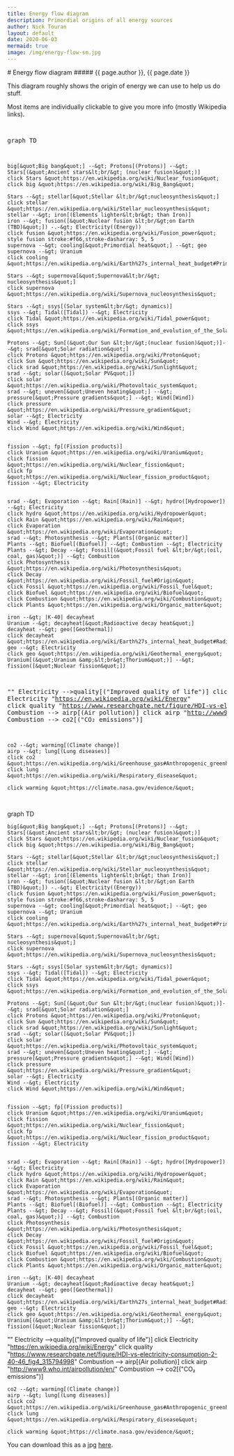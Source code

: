 ```yaml
---
title: Energy flow diagram
description: Primordial origins of all energy sources
author: Nick Touran
layout: default
date: 2020-06-03
mermaid: true
image: /img/energy-flow-sm.jpg
---
```

<div class="row">
<div class="col-md-12" markdown="1">
# Energy flow diagram
#####  {{ page.author }}, {{ page.date }}

This diagram roughly shows the origin of energy we can use to help us do stuff. 

Most items are individually clickable to give you more info (mostly Wikipedia links).
<div class="joplin-editable">
<pre class="joplin-source" data-joplin-language="mermaid" data-joplin-source-open="```mermaid&#10;" data-joplin-source-close="&#10;```&#10;">

graph TD

    big[&quot;Big bang&quot;] --&gt; Protons[(Protons)] --&gt; Stars[(&quot;Ancient stars&lt;br/&gt; (nuclear fusion)&quot;)]
    click Stars &quot;https://en.wikipedia.org/wiki/Nuclear_fusion&quot;
    click big &quot;https://en.wikipedia.org/wiki/Big_Bang&quot;
    
    Stars --&gt; stellar[&quot;Stellar &lt;br/&gt;nucleosynthesis&quot;]
    click stellar &quot;https://en.wikipedia.org/wiki/Stellar_nucleosynthesis&quot;
    stellar --&gt; iron[(Elements lighter&lt;br&gt; than Iron)]
    iron --&gt; fusion([&quot;Nuclear fusion &lt;br/&gt;on Earth (TBD)&quot;]) -.-&gt; Electricity((Energy))
    click fusion &quot;https://en.wikipedia.org/wiki/Fusion_power&quot;
    style fusion stroke:#f66,stroke-dasharray: 5, 5
    supernova --&gt; cooling[&quot;Primordial heat&quot;] --&gt; geo
    supernova --&gt; Uranium
    click cooling &quot;https://en.wikipedia.org/wiki/Earth%27s_internal_heat_budget#Primordial_heat&quot;

    Stars --&gt; supernova[&quot;Supernova&lt;br/&gt; nucleosynthesis&quot;]
    click supernova &quot;https://en.wikipedia.org/wiki/Supernova_nucleosynthesis&quot;
    
    Stars --&gt; ssys[(Solar system&lt;br/&gt; dynamics)]
    ssys --&gt; Tidal([Tidal]) --&gt; Electricity
    click Tidal &quot;https://en.wikipedia.org/wiki/Tidal_power&quot;
    click ssys &quot;https://en.wikipedia.org/wiki/Formation_and_evolution_of_the_Solar_System&quot;
    
    Protons --&gt; Sun[(&quot;Our Sun &lt;br/&gt;(nuclear fusion)&quot;)]--&gt; srad[&quot;Solar radiation&quot;]
    click Protons &quot;https://en.wikipedia.org/wiki/Proton&quot;
    click Sun &quot;https://en.wikipedia.org/wiki/Sun&quot;
    click srad &quot;https://en.wikipedia.org/wiki/Sunlight&quot;
    srad --&gt; solar([&quot;Solar PV&quot;])
    click solar &quot;https://en.wikipedia.org/wiki/Photovoltaic_system&quot;
    srad --&gt; uneven[&quot;Uneven heating&quot;] --&gt; pressure[&quot;Pressure gradients&quot;] --&gt; Wind([Wind])
    click pressure &quot;https://en.wikipedia.org/wiki/Pressure_gradient&quot;
    solar --&gt; Electricity
    Wind --&gt; Electricity
    click Wind &quot;https://en.wikipedia.org/wiki/Wind&quot;
    
    
    fission --&gt; fp[(Fission products)]
    click Uranium &quot;https://en.wikipedia.org/wiki/Uranium&quot;
    click fission &quot;https://en.wikipedia.org/wiki/Nuclear_fission&quot;
    click fp &quot;https://en.wikipedia.org/wiki/Nuclear_fission_product&quot;
    fission --&gt; Electricity


    srad --&gt; Evaporation --&gt; Rain[(Rain)] --&gt; hydro([Hydropower]) --&gt; Electricity
    click hydro &quot;https://en.wikipedia.org/wiki/Hydropower&quot;
    click Rain &quot;https://en.wikipedia.org/wiki/Rain&quot;
    click Evaporation &quot;https://en.wikipedia.org/wiki/Evaporation&quot;
    srad --&gt; Photosynthesis --&gt; Plants[(Organic matter)]
    Plants --&gt; Biofuel[(Biofuel)] --&gt; Combustion --&gt; Electricity
    Plants --&gt; Decay --&gt; Fossil[(&quot;Fossil fuel &lt;br/&gt;(oil, coal, gas)&quot;)] --&gt; Combustion
    click Photosynthesis &quot;https://en.wikipedia.org/wiki/Photosynthesis&quot;
    click Decay &quot;https://en.wikipedia.org/wiki/Fossil_fuel#Origin&quot;
    click Fossil &quot;https://en.wikipedia.org/wiki/Fossil_fuel&quot;
    click Biofuel &quot;https://en.wikipedia.org/wiki/Biofuel&quot;
    click Combustion &quot;https://en.wikipedia.org/wiki/Combustion&quot;
    click Plants &quot;https://en.wikipedia.org/wiki/Organic_matter&quot;
    
    iron --&gt; |K-40| decayheat
    Uranium --&gt; decayheat[&quot;Radioactive decay heat&quot;] 
    decayheat --&gt; geo([Geothermal])
    click decayheat &quot;https://en.wikipedia.org/wiki/Earth%27s_internal_heat_budget#Radiogenic_heat&quot;
    geo --&gt; Electricity
    click geo &quot;https://en.wikipedia.org/wiki/Geothermal_energy&quot;
    Uranium[(&quot;Uranium &amp;&lt;br&gt;Thorium&quot;)] --&gt; fission([&quot;Nuclear fission&quot;])  
&quot;&quot;
    Electricity --&gt;quality[(&quot;Improved quality of life&quot;)]
    click Electricity &quot;https://en.wikipedia.org/wiki/Energy&quot;
    click quality &quot;https://www.researchgate.net/figure/HDI-vs-electricity-consumption-2-40-46_fig4_315794998&quot;
    Combustion --&gt; airp[(Air pollution)]
    click airp &quot;http://www9.who.int/airpollution/en/&quot;
    Combustion --&gt; co2[(&quot;CO₂ emissions&quot;)]

    co2 --&gt; warming[(Climate change)]
    airp --&gt; lung[(Lung diseases)]
    click co2 &quot;https://en.wikipedia.org/wiki/Greenhouse_gas#Anthropogenic_greenhouse_gases&quot;
    click lung &quot;https://en.wikipedia.org/wiki/Respiratory_disease&quot;
    
    click warming &quot;https://climate.nasa.gov/evidence/&quot;
</pre>
<div class="mermaid mermaidContainer">

graph TD

    big[&quot;Big bang&quot;] --&gt; Protons[(Protons)] --&gt; Stars[(&quot;Ancient stars&lt;br/&gt; (nuclear fusion)&quot;)]
    click Stars &quot;https://en.wikipedia.org/wiki/Nuclear_fusion&quot;
    click big &quot;https://en.wikipedia.org/wiki/Big_Bang&quot;
    
    Stars --&gt; stellar[&quot;Stellar &lt;br/&gt;nucleosynthesis&quot;]
    click stellar &quot;https://en.wikipedia.org/wiki/Stellar_nucleosynthesis&quot;
    stellar --&gt; iron[(Elements lighter&lt;br&gt; than Iron)]
    iron --&gt; fusion([&quot;Nuclear fusion &lt;br/&gt;on Earth (TBD)&quot;]) -.-&gt; Electricity((Energy))
    click fusion &quot;https://en.wikipedia.org/wiki/Fusion_power&quot;
    style fusion stroke:#f66,stroke-dasharray: 5, 5
    supernova --&gt; cooling[&quot;Primordial heat&quot;] --&gt; geo
    supernova --&gt; Uranium
    click cooling &quot;https://en.wikipedia.org/wiki/Earth%27s_internal_heat_budget#Primordial_heat&quot;

    Stars --&gt; supernova[&quot;Supernova&lt;br/&gt; nucleosynthesis&quot;]
    click supernova &quot;https://en.wikipedia.org/wiki/Supernova_nucleosynthesis&quot;
    
    Stars --&gt; ssys[(Solar system&lt;br/&gt; dynamics)]
    ssys --&gt; Tidal([Tidal]) --&gt; Electricity
    click Tidal &quot;https://en.wikipedia.org/wiki/Tidal_power&quot;
    click ssys &quot;https://en.wikipedia.org/wiki/Formation_and_evolution_of_the_Solar_System&quot;
    
    Protons --&gt; Sun[(&quot;Our Sun &lt;br/&gt;(nuclear fusion)&quot;)]--&gt; srad[&quot;Solar radiation&quot;]
    click Protons &quot;https://en.wikipedia.org/wiki/Proton&quot;
    click Sun &quot;https://en.wikipedia.org/wiki/Sun&quot;
    click srad &quot;https://en.wikipedia.org/wiki/Sunlight&quot;
    srad --&gt; solar([&quot;Solar PV&quot;])
    click solar &quot;https://en.wikipedia.org/wiki/Photovoltaic_system&quot;
    srad --&gt; uneven[&quot;Uneven heating&quot;] --&gt; pressure[&quot;Pressure gradients&quot;] --&gt; Wind([Wind])
    click pressure &quot;https://en.wikipedia.org/wiki/Pressure_gradient&quot;
    solar --&gt; Electricity
    Wind --&gt; Electricity
    click Wind &quot;https://en.wikipedia.org/wiki/Wind&quot;
    
    
    fission --&gt; fp[(Fission products)]
    click Uranium &quot;https://en.wikipedia.org/wiki/Uranium&quot;
    click fission &quot;https://en.wikipedia.org/wiki/Nuclear_fission&quot;
    click fp &quot;https://en.wikipedia.org/wiki/Nuclear_fission_product&quot;
    fission --&gt; Electricity


    srad --&gt; Evaporation --&gt; Rain[(Rain)] --&gt; hydro([Hydropower]) --&gt; Electricity
    click hydro &quot;https://en.wikipedia.org/wiki/Hydropower&quot;
    click Rain &quot;https://en.wikipedia.org/wiki/Rain&quot;
    click Evaporation &quot;https://en.wikipedia.org/wiki/Evaporation&quot;
    srad --&gt; Photosynthesis --&gt; Plants[(Organic matter)]
    Plants --&gt; Biofuel[(Biofuel)] --&gt; Combustion --&gt; Electricity
    Plants --&gt; Decay --&gt; Fossil[(&quot;Fossil fuel &lt;br/&gt;(oil, coal, gas)&quot;)] --&gt; Combustion
    click Photosynthesis &quot;https://en.wikipedia.org/wiki/Photosynthesis&quot;
    click Decay &quot;https://en.wikipedia.org/wiki/Fossil_fuel#Origin&quot;
    click Fossil &quot;https://en.wikipedia.org/wiki/Fossil_fuel&quot;
    click Biofuel &quot;https://en.wikipedia.org/wiki/Biofuel&quot;
    click Combustion &quot;https://en.wikipedia.org/wiki/Combustion&quot;
    click Plants &quot;https://en.wikipedia.org/wiki/Organic_matter&quot;
    
    iron --&gt; |K-40| decayheat
    Uranium --&gt; decayheat[&quot;Radioactive decay heat&quot;] 
    decayheat --&gt; geo([Geothermal])
    click decayheat &quot;https://en.wikipedia.org/wiki/Earth%27s_internal_heat_budget#Radiogenic_heat&quot;
    geo --&gt; Electricity
    click geo &quot;https://en.wikipedia.org/wiki/Geothermal_energy&quot;
    Uranium[(&quot;Uranium &amp;&lt;br&gt;Thorium&quot;)] --&gt; fission([&quot;Nuclear fission&quot;])  
&quot;&quot;
    Electricity --&gt;quality[(&quot;Improved quality of life&quot;)]
    click Electricity &quot;https://en.wikipedia.org/wiki/Energy&quot;
    click quality &quot;https://www.researchgate.net/figure/HDI-vs-electricity-consumption-2-40-46_fig4_315794998&quot;
    Combustion --&gt; airp[(Air pollution)]
    click airp &quot;http://www9.who.int/airpollution/en/&quot;
    Combustion --&gt; co2[(&quot;CO₂ emissions&quot;)]

    co2 --&gt; warming[(Climate change)]
    airp --&gt; lung[(Lung diseases)]
    click co2 &quot;https://en.wikipedia.org/wiki/Greenhouse_gas#Anthropogenic_greenhouse_gases&quot;
    click lung &quot;https://en.wikipedia.org/wiki/Respiratory_disease&quot;
    
    click warming &quot;https://climate.nasa.gov/evidence/&quot;
</div>
</div>

You can download this as a jpg [here](/img/energy-flow.jpg).

</div>
</div>

<script>
    var callback = function(){
        alert('A callback was triggered');
    }
    var config = {
        startOnLoad:true,
        flowchart:{
            useMaxWidth:true,
            htmlLabels:true,
            curve:'linear',
        },
        securityLevel:'loose',
    };

    mermaid.initialize(config);
  </script>
			
